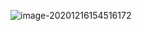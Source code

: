 ![image-20201216154516172](C:\Users\庄无道\AppData\Roaming\Typora\typora-user-images\image-20201216154516172.png)